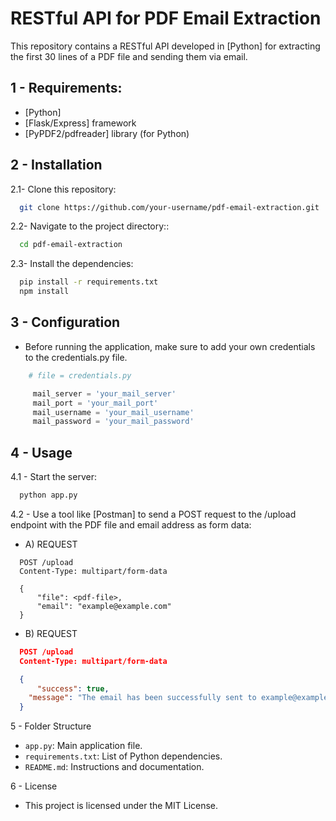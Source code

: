 # RESTful API for PDF Email Extraction

This repository contains a RESTful API developed in [Python] for extracting the first 30 lines of a PDF file and sending them via email.

## 1 - Requirements:
  * [Python]
  * [Flask/Express] framework
  * [PyPDF2/pdfreader] library (for Python)



## 2 - Installation

2.1- Clone this repository:
  ```bash
    git clone https://github.com/your-username/pdf-email-extraction.git
  ````
2.2- Navigate to the project directory::
  ```bash
    cd pdf-email-extraction
  ````

2.3- Install the dependencies:
  ```bash
    pip install -r requirements.txt
    npm install
  ````

## 3 -  Configuration
* Before running the application, make sure to add your own credentials to the credentials.py file.
```python
    # file = credentials.py

     mail_server = 'your_mail_server'
     mail_port = 'your_mail_port'
     mail_username = 'your_mail_username'
     mail_password = 'your_mail_password'
  ````

## 4 - Usage
4.1 - Start the server:
  ```bash
    python app.py
  ````

4.2 - Use a tool like [Postman] to send a POST request to the /upload endpoint with the PDF file and email address as form data:
  * A) REQUEST
  ```http
    POST /upload
    Content-Type: multipart/form-data

    {
        "file": <pdf-file>,
        "email": "example@example.com"
    }
  ````

  * B) REQUEST
  ```json
    POST /upload
    Content-Type: multipart/form-data

    {
        "success": true,
      "message": "The email has been successfully sent to example@example.com"
    }
   ````

5 - Folder Structure
  * `app.py`: Main application file.
  * `requirements.txt`: List of Python dependencies.
  * `README.md`: Instructions and documentation.

6 - License
* This project is licensed under the MIT License.
